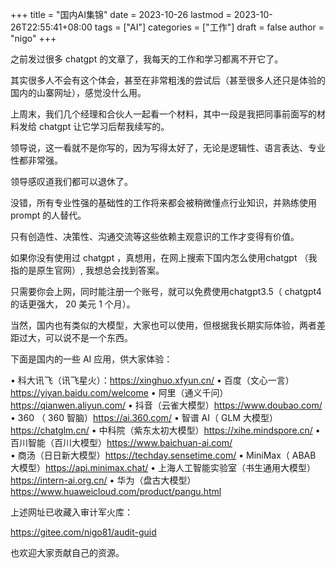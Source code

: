 +++
title = "国内AI集锦"
date = 2023-10-26
lastmod = 2023-10-26T22:55:41+08:00
tags = ["AI"]
categories = ["工作"]
draft = false
author = "nigo"
+++

之前发过很多 chatgpt 的文章了，我每天的工作和学习都离不开它了。

其实很多人不会有这个体会，甚至在非常粗浅的尝试后（甚至很多人还只是体验的国内的山寨网址），感觉没什么用。

上周末，我们几个经理和合伙人一起看一个材料，其中一段是我把同事前面写的材料发给 chatgpt 让它学习后帮我续写的。

领导说，这一看就不是你写的，因为写得太好了，无论是逻辑性、语言表达、专业性都非常强。

领导感叹道我们都可以退休了。

没错，所有专业性强的基础性的工作将来都会被稍微懂点行业知识，并熟练使用 prompt 的人替代。

只有创造性、决策性、沟通交流等这些依赖主观意识的工作才变得有价值。

如果你没有使用过 chatgpt ，真想用，在网上搜索下国内怎么使用chatgpt （我指的是原生官网）, 我想总会找到答案。

只需要你会上网，同时能注册一个账号，就可以免费使用chatgpt3.5（ chatgpt4的话更强大， 20 美元 1 个月）。

当然，国内也有类似的大模型，大家也可以使用，但根据我长期实际体验，两者差距过大，可以说不是一个东西。

下面是国内的一些 AI 应用，供大家体验：

• 科大讯飞（讯飞星火）：<https://xinghuo.xfyun.cn/>
• 百度（文心一言）<https://yiyan.baidu.com/welcome>
• 阿里（通义千问）<https://qianwen.aliyun.com/>
• 抖音（云雀大模型）<https://www.doubao.com/>
• 360 （ 360 智脑）<https://ai.360.com/>
• 智谱 AI（ GLM 大模型）<https://chatglm.cn/>
• 中科院（紫东太初大模型）<https://xihe.mindspore.cn/>
• 百川智能（百川大模型）<https://www.baichuan-ai.com/>
• 商汤（日日新大模型）<https://techday.sensetime.com/>
• MiniMax（ ABAB 大模型）<https://api.minimax.chat/>
• 上海人工智能实验室（书生通用大模型）<https://intern-ai.org.cn/>
• 华为（盘古大模型）<https://www.huaweicloud.com/product/pangu.html>

上述网址已收藏入审计军火库：

<https://gitee.com/nigo81/audit-guid>

也欢迎大家贡献自己的资源。
